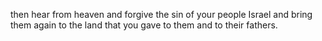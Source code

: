 then hear from heaven and forgive the sin of your people Israel and bring them again to the land that you gave to them and to their fathers.

